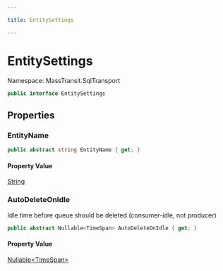 ```yaml
---

title: EntitySettings

---
```


# EntitySettings

Namespace: MassTransit.SqlTransport

```csharp
public interface EntitySettings
```

## Properties

### **EntityName**

```csharp
public abstract string EntityName { get; }
```

#### Property Value

[String](https://learn.microsoft.com/en-us/dotnet/api/system.string)<br/>

### **AutoDeleteOnIdle**

Idle time before queue should be deleted (consumer-idle, not producer)

```csharp
public abstract Nullable<TimeSpan> AutoDeleteOnIdle { get; }
```

#### Property Value

[Nullable\<TimeSpan\>](https://learn.microsoft.com/en-us/dotnet/api/system.nullable-1)<br/>
